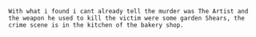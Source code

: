     With what i found i cant already tell the murder was The Artist and the weapon he used to kill the victim were some garden Shears, the crime scene is in the kitchen of the bakery shop.
